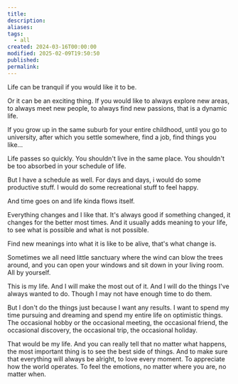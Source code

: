 ```yaml
---
title: 
description: 
aliases: 
tags:
  - all
created: 2024-03-16T00:00:00
modified: 2025-02-09T19:50:50
published: 
permalink: 
---
```


Life can be tranquil if you would like it to be.

Or it can be an exciting thing. If you would like to always explore new areas, to always meet new people, to always find new passions, that is a dynamic life.

If you grow up in the same suburb for your entire childhood, until you go to university, after which you settle somewhere, find a job, find things you like...

Life passes so quickly. You shouldn't live in the same place. You shouldn't be too absorbed in your schedule of life.

But I have a schedule as well. For days and days, i would do some productive stuff. I would do some recreational stuff to feel happy.

And time goes on and life kinda flows itself.

Everything changes and I like that. It's always good if something changed, it changes for the better most times. And it usually adds meaning to your life, to see what is possible and what is not possible.

Find new meanings into what it is like to be alive, that's what change is.

Sometimes we all need little sanctuary where the wind can blow the trees around, and you can open your windows and sit down in your living room. All by yourself.

This is my life.
And I will make the most out of it.
And I will do the things I've always wanted to do.
Though I may not have enough time to do them.

But I don't do the things just because I want any results.
I want to spend my time pursuing and dreaming and spend my entire life on optimistic things.
The occasional hobby or the occasional meeting, the occasional friend, the occasional discovery, the occasional trip, the occasional holiday.

That would be my life. And you can really tell that no matter what happens, the most important thing is to see the best side of things. And to make sure that everything will always be alright, to love every moment. To appreciate how the world operates. To feel the emotions, no matter where you are, no matter when.
